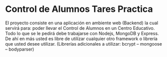# Control de Alumnos Tares Practica

El proyecto consiste en una aplicación en ambiente web (Backend) la cual
servirá para: poder llevar el Control de Alumnos en un Centro Educativo. Todo lo
que se le pedirá debe trabajarse con Nodejs, MongoDB y Express. De ahí en más
usted es libre de utilizar cualquier otro framework o librería que usted desee
utilizar. (Librerías adicionales a utilizar: bcrypt – mongoose – bodyparser)